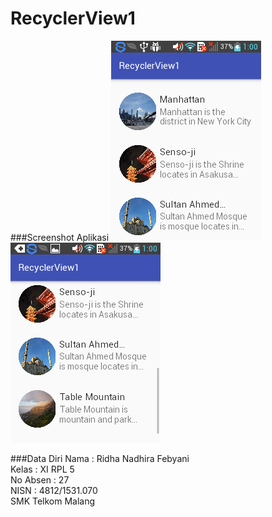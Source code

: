 # RecyclerView1
###Screenshot Aplikasi
![alt text](https://github.com/ridhanadhirafebyani/RecyclerView1/blob/master/ssrv1.png)<br>
![alt text](https://github.com/ridhanadhirafebyani/RecyclerView1/blob/master/ssrv11.png)

###Data Diri
Nama : Ridha Nadhira Febyani<br>
Kelas : XI RPL 5<br>
No Absen : 27<br>
NISN : 4812/1531.070<br>
SMK Telkom Malang
